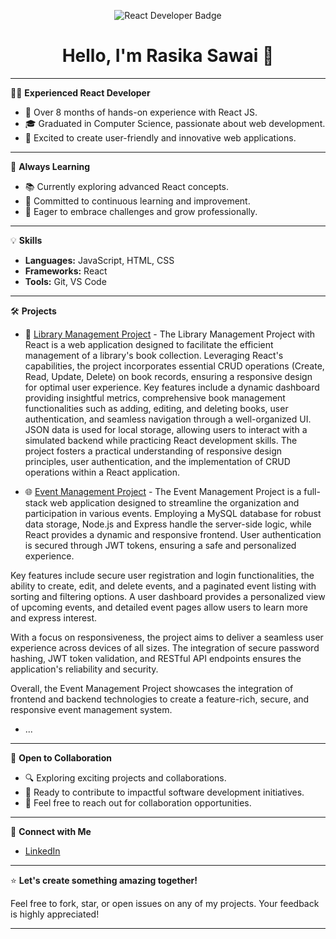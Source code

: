 <div align="center">
  <p align="center">
  <img src="https://img.shields.io/badge/-React%20Developer-61DAFB?style=flat&logo=react&logoColor=white" alt="React Developer Badge" />
</p>

# Hello, I'm Rasika Sawai 👋

</div>

---

👩‍💻 **Experienced React Developer**

- 💼 Over 8 months of hands-on experience with React JS.
- 🎓 Graduated in Computer Science, passionate about web development.
- 🚀 Excited to create user-friendly and innovative web applications.

---

🌱 **Always Learning**

- 📚 Currently exploring advanced React concepts.
- 🧠 Committed to continuous learning and improvement.
- 🌟 Eager to embrace challenges and grow professionally.

---

💡 **Skills**

- **Languages:** JavaScript, HTML, CSS
- **Frameworks:** React
- **Tools:** Git, VS Code

---

🛠️ **Projects**

- 🚀 [Library Management Project]([link-to-project1](https://github.com/Rsawai/Library-Management.git)) - 
The Library Management Project with React is a web application designed to facilitate the efficient management of a library's book collection. Leveraging React's capabilities, the project incorporates essential CRUD operations (Create, Read, Update, Delete) on book records, ensuring a responsive design for optimal user experience. Key features include a dynamic dashboard providing insightful metrics, comprehensive book management functionalities such as adding, editing, and deleting books, user authentication, and seamless navigation through a well-organized UI. JSON data is used for local storage, allowing users to interact with a simulated backend while practicing React development skills. The project fosters a practical understanding of responsive design principles, user authentication, and the implementation of CRUD operations within a React application.

- 🌐 [Event Management Project]([link-to-project2](https://github.com/Rsawai/Event-Management.git)) - 
The Event Management Project is a full-stack web application designed to streamline the organization and participation in various events. Employing a MySQL database for robust data storage, Node.js and Express handle the server-side logic, while React provides a dynamic and responsive frontend. User authentication is secured through JWT tokens, ensuring a safe and personalized experience.

Key features include secure user registration and login functionalities, the ability to create, edit, and delete events, and a paginated event listing with sorting and filtering options. A user dashboard provides a personalized view of upcoming events, and detailed event pages allow users to learn more and express interest.

With a focus on responsiveness, the project aims to deliver a seamless user experience across devices of all sizes. The integration of secure password hashing, JWT token validation, and RESTful API endpoints ensures the application's reliability and security.

Overall, the Event Management Project showcases the integration of frontend and backend technologies to create a feature-rich, secure, and responsive event management system.
- ...

---

🌟 **Open to Collaboration**

- 🔍 Exploring exciting projects and collaborations.
- 🌈 Ready to contribute to impactful software development initiatives.
- 💌 Feel free to reach out for collaboration opportunities.

---

🔗 **Connect with Me**

- [LinkedIn]([https://www.linkedin.com/in/yourlinkedinprofile/](https://www.linkedin.com/public-profile/settings?trk=d_flagship3_profile_self_view_public_profile))
---

⭐ **Let's create something amazing together!**

Feel free to fork, star, or open issues on any of my projects. Your feedback is highly appreciated!

---

<!--
**Rsawai/Rsawai** is a ✨ _special_ ✨ repository because its `README.md` (this file) appears on your GitHub profile.

Here are some ideas to get you started:

- 🔭 I’m currently working on ...
- 🌱 I’m currently learning ...
- 👯 I’m looking to collaborate on ...
- 🤔 I’m looking for help with ...
- 💬 Ask me about ...
- 📫 How to reach me: ...
- 😄 Pronouns: ...
- ⚡ Fun fact: ...
-->
